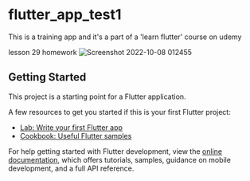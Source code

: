 # flutter_app_test1

This is a training app and it's a part of a 'learn flutter' course on udemy

lesson 29 homework
![Screenshot 2022-10-08 012455](https://user-images.githubusercontent.com/29125458/194670910-0911df32-374a-4f1a-bdfc-76202d81ee16.png)

## Getting Started

This project is a starting point for a Flutter application.

A few resources to get you started if this is your first Flutter project:

- [Lab: Write your first Flutter app](https://docs.flutter.dev/get-started/codelab)
- [Cookbook: Useful Flutter samples](https://docs.flutter.dev/cookbook)

For help getting started with Flutter development, view the
[online documentation](https://docs.flutter.dev/), which offers tutorials,
samples, guidance on mobile development, and a full API reference.
